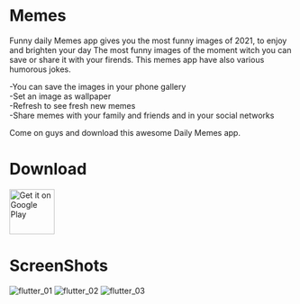 # Memes

Funny daily Memes app gives you the most funny images of 2021, to enjoy and brighten your day
The most funny images of the moment witch you can save or share it with your firends. This memes app have also various humorous jokes.

-You can save the images in your phone gallery<br>
-Set an image as wallpaper<br>
-Refresh to see fresh new memes<br>
-Share memes with your family and friends and in your social networks

Come on guys and download this awesome Daily Memes app.

# Download

<a href="https://play.google.com/store/apps/details?id=com.nordef.memes" target="_blank">
<img src="https://play.google.com/intl/en_us/badges/images/generic/en-play-badge.png" alt="Get it on Google Play" height="80"/></a>

# ScreenShots

![flutter_01](https://play-lh.googleusercontent.com/t1jYhgVV_DFhCcNbuYIFdOctCTUO4NaZPw38H9DCi5x_65u-QcLdiu39K5L-WjfgpA=w720-h310-rw)
![flutter_02](https://play-lh.googleusercontent.com/ueEj-6j3xvHvmVF6g5zzz_MWPG1El9JLfWGjJRjauu_CrZ91JgmpkAlMwQV6gFcQMQ=w720-h310-rw)
![flutter_03](https://play-lh.googleusercontent.com/3tnz2wDLa5tHxtiGS2cLCQIJqQ9bGVooZx9aMfE6tEqgdZHCGAhZmkol-hKOz1MOKA=w720-h310-rw)
